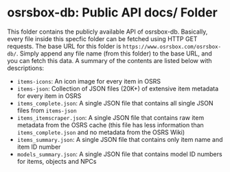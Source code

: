 # osrsbox-db: Public API docs/ Folder

This folder contains the publicly available API of osrsbox-db. Basically, every file inside this specfic folder can be fetched using HTTP GET requests. The base URL for this folder is `https://www.osrsbox.com/osrsbox-db/`. Simply append any file name (from this folder) to the base URL, and you can fetch this data. A summary of the contents are listed below with descriptions:

- `items-icons`: An icon image for every item in OSRS
- `items-json`: Collection of JSON files (20K+) of extensive item metadata for every item in OSRS
- `items_complete.json`: A single JSON file that contains all single JSON files from `items-json`
- `items_itemscraper.json`: A single JSON file that contains raw item metadata from the OSRS cache (this file has less information than `items_complete.json` and no metadata from the OSRS Wiki)
- `items_summary.json`: A single JSON file that contains only item name and item ID number
- `models_summary.json`: A single JSON file that contains model ID numbers for items, objects and NPCs
